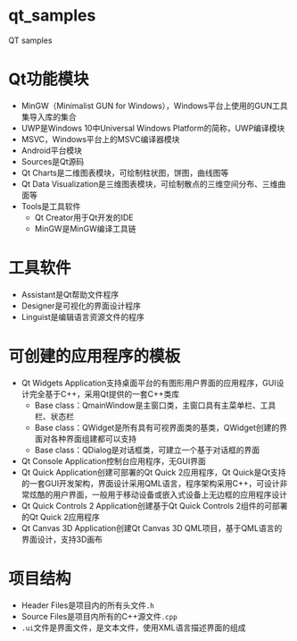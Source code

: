 # qt_samples
QT samples

# Qt功能模块

- MinGW（Minimalist GUN for Windows），Windows平台上使用的GUN工具集导入库的集合
- UWP是Windows 10中Universal Windows Platform的简称，UWP编译模块
- MSVC，Windows平台上的MSVC编译器模块
- Android平台模块
- Sources是Qt源码
- Qt Charts是二维图表模块，可绘制柱状图，饼图，曲线图等
- Qt Data Visualization是三维图表模块，可绘制散点的三维空间分布、三维曲面等
- Tools是工具软件
  - Qt Creator用于Qt开发的IDE
  - MinGW是MinGW编译工具链

# 工具软件

- Assistant是Qt帮助文件程序
- Designer是可视化的界面设计程序
- Linguist是编辑语言资源文件的程序

# 可创建的应用程序的模板

- Qt Widgets Application支持桌面平台的有图形用户界面的应用程序，GUI设计完全基于C++，采用Qt提供的一套C++类库
  - Base class：QmainWindow是主窗口类，主窗口具有主菜单栏、工具栏、状态栏
  - Base class：QWidget是所有具有可视界面类的基类，QWidget创建的界面对各种界面组建都可以支持
  - Base class：QDialog是对话框类，可建立一个基于对话框的界面
- Qt Console Application控制台应用程序，无GUI界面
- Qt Quick Application创建可部署的Qt Quick 2应用程序，Qt Quick是Qt支持的一套GUI开发架构，界面设计采用QML语言，程序架构采用C++，可设计非常炫酷的用户界面，一般用于移动设备或嵌入式设备上无边框的应用程序设计
- Qt Quick Controls 2 Application创建基于Qt Quick Controls 2组件的可部署的Qt Quick 2应用程序
- Qt Canvas 3D Application创建Qt Canvas 3D QML项目，基于QML语言的界面设计，支持3D画布

# 项目结构

- Header Files是项目内的所有头文件`.h`
- Source Files是项目内所有的C++源文件`.cpp`
- `.ui`文件是界面文件，是文本文件，使用XML语言描述界面的组成

